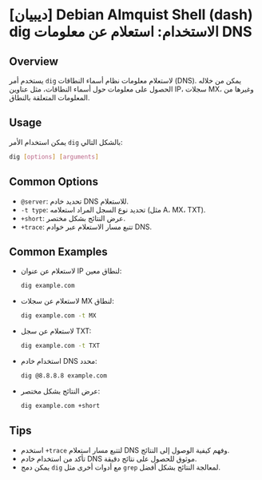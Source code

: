 # [ديبيان] Debian Almquist Shell (dash) dig الاستخدام: استعلام عن معلومات DNS

## Overview
يستخدم أمر `dig` لاستعلام معلومات نظام أسماء النطاقات (DNS). يمكن من خلاله الحصول على معلومات حول أسماء النطاقات، مثل عناوين IP، سجلات MX، وغيرها من المعلومات المتعلقة بالنطاق.

## Usage
يمكن استخدام الأمر `dig` بالشكل التالي:

```bash
dig [options] [arguments]
```

## Common Options
- `@server`: تحديد خادم DNS للاستعلام.
- `-t type`: تحديد نوع السجل المراد استعلامه (مثل A، MX، TXT).
- `+short`: عرض النتائج بشكل مختصر.
- `+trace`: تتبع مسار الاستعلام عبر خوادم DNS.

## Common Examples
- لاستعلام عن عنوان IP لنطاق معين:
  ```bash
  dig example.com
  ```

- لاستعلام عن سجلات MX لنطاق:
  ```bash
  dig example.com -t MX
  ```

- لاستعلام عن سجل TXT:
  ```bash
  dig example.com -t TXT
  ```

- استخدام خادم DNS محدد:
  ```bash
  dig @8.8.8.8 example.com
  ```

- عرض النتائج بشكل مختصر:
  ```bash
  dig example.com +short
  ```

## Tips
- استخدم `+trace` لتتبع مسار استعلام DNS وفهم كيفية الوصول إلى النتائج.
- تأكد من استخدام خادم DNS موثوق للحصول على نتائج دقيقة.
- يمكن دمج `dig` مع أدوات أخرى مثل `grep` لمعالجة النتائج بشكل أفضل.